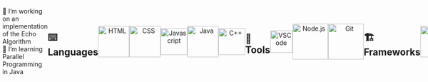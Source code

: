 <main style="display:flex; justify-content:center; align-items:center">
 
# Hello there I'm Obi Wan... Hrm-hrm Kilian
 
### About Me 🌟
 
 ### Current Activites

- 🔭 I’m working on an implementation of the Echo Algorithm 
- 🌱 I’m learning Parallel Programming in Java
 
## ⌨️ Languages
 
<p align="center" style="display:flex; justify-content:center; align-items:center">
<img alt="HTML" width="70px" height="70px" src="https://raw.githubusercontent.com/yurijserrano/Github-Profile-Readme-Logos/042e36c55d4d757621dedc4f03108213fbb57ec4/others/html.svg" title="HTML" />
<img alt="CSS" width="70px" height="70px" src="https://raw.githubusercontent.com/yurijserrano/Github-Profile-Readme-Logos/042e36c55d4d757621dedc4f03108213fbb57ec4/others/css.svg" title="CSS"/>
<img alt="Javascript" width="60px" height="60px" src="https://raw.githubusercontent.com/yurijserrano/Github-Profile-Readme-Logos/042e36c55d4d757621dedc4f03108213fbb57ec4/programming%20languages/javascript.svg" title="Javascript"/>
<img alt="Java" width="70px" height="70px" src="https://raw.githubusercontent.com/yurijserrano/Github-Profile-Readme-Logos/042e36c55d4d757621dedc4f03108213fbb57ec4/programming%20languages/java.svg" title="Java" />
<img alt="C++" width="60px" height="60px" src="https://raw.githubusercontent.com/yurijserrano/Github-Profile-Readme-Logos/042e36c55d4d757621dedc4f03108213fbb57ec4/programming%20languages/c%2B%2B.svg" title="C++" />
</p>

## 🧰Tools
 
<p align="center"style="display:flex; justify-content:center; align-items:center">
<img alt="VSCode" width="50px" height="50px" src="https://raw.githubusercontent.com/yurijserrano/Github-Profile-Readme-Logos/042e36c55d4d757621dedc4f03108213fbb57ec4/text%20editors/vscode.svg" title="vscode" />
<img alt="Node.js" width="80px" height="80px" src="https://raw.githubusercontent.com/yurijserrano/Github-Profile-Readme-Logos/042e36c55d4d757621dedc4f03108213fbb57ec4/frameworks/nodejs.svg" title="node.js"/>
<img alt="Git" width="80px" height="80px" src="https://raw.githubusercontent.com/yurijserrano/Github-Profile-Readme-Logos/042e36c55d4d757621dedc4f03108213fbb57ec4/others/git.svg" title="Git"/>
</p>

## 🏗️ Frameworks
 
<p align="center">
<img alt="Vue" width="70px" height="70px" src="https://raw.githubusercontent.com/yurijserrano/Github-Profile-Readme-Logos/042e36c55d4d757621dedc4f03108213fbb57ec4/frameworks/vuejs.svg" title="Vue"/>
</p>

## 📈 My github stats

<div align="center" style="display: flex; align-items: center; justify-content:center; mind-width:300px;">
  <a href="https://github.com/anuraghazra/github-readme-stats"><img src="https://github-readme-stats.vercel.app/api?username=Kilian-Voll&show_icons=true&theme=gotham" alt="Kilian-Voll" title="GitHub-Stats" style="max-height: 100%; width: auto;" /></a>
</div>
<div align="center" style="display: flex; align-items: center; justify-content:center; mind-width:300px;">
<a href="https://github.com/anuraghazra/github-readme-stats"><img align="center" src="https://github-readme-stats.vercel.app/api/top-langs/?username=Kilian-Voll&hide_progress=true&show_icons=true&theme=gotham" title="GitHub-Top-Language" style="max-height: 100%; width: auto;" /></a>
</div>
 
</main>
<!--
**Kilian-Voll/Kilian-Voll** is a ✨ _special_ ✨ repository because its `README.md` (this file) appears on your GitHub profile.

Here are some ideas to get you started:

- 🔭 I’m currently working on ...
- 🌱 I’m currently learning ...
- 👯 I’m looking to collaborate on ...
- 🤔 I’m looking for help with ...
- 💬 Ask me about ...
- 📫 How to reach me: ...
- 😄 Pronouns: ...
- ⚡ Fun fact: ...
-->
